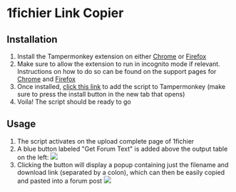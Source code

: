 # 1fichier Link Copier

## Installation

1. Install the Tampermonkey extension on either [Chrome](https://chrome.google.com/webstore/detail/tampermonkey/dhdgffkkebhmkfjojejmpbldmpobfkfo) or [Firefox](https://addons.mozilla.org/en-US/firefox/addon/tampermonkey/)
2. Make sure to allow the extension to run in incognito mode if relevant. Instructions on how to do so can be found on the support pages for [Chrome](https://support.google.com/chrome/a/answer/13130396?hl=en) and [Firefox](https://support.mozilla.org/en-US/kb/extensions-private-browsing)
3. Once installed, [click this link](https://github.com/Xenon2434/1fichier/raw/main/Tampermonkey%20Script.user.js) to add the script to Tampermonkey (make sure to press the install button in the new tab that opens)
4. Voila! The script should be ready to go 

## Usage

1. The script activates on the upload complete page of 1fichier
2. A blue button labeled "Get Forum Text" is added above the output table on the left:
![](https://i.imgur.com/AVBNovb.png)
3. Clicking the button will display a popup containing just the filename and download link (separated by a colon), which can then be easily copied and pasted into a forum post
![](https://i.imgur.com/f0luPwr.png)
